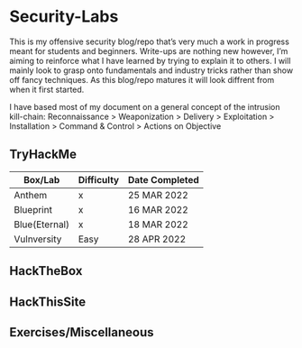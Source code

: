 # Security-Labs
This is my offensive security blog/repo that’s very much a work in progress meant for students and beginners. Write-ups are nothing new however, I’m aiming to reinforce what I have learned by trying to explain it to others. I will mainly look to grasp onto fundamentals and industry tricks rather than show off fancy techniques. As this blog/repo matures it will look diffrent from when it first started.

I have based most of my document on a general concept of the intrusion kill-chain:
Reconnaissance > Weaponization > Delivery > Exploitation > Installation > Command & Control > Actions on Objective

## TryHackMe
| Box/Lab | Difficulty | Date Completed |
|---|---|---|
| Anthem | x | 25 MAR 2022 |
| Blueprint | x | 16 MAR 2022 |
| Blue(Eternal) | x | 18 MAR 2022 |
| Vulnversity | Easy | 28 APR 2022 |




## HackTheBox

## HackThisSite

## Exercises/Miscellaneous
